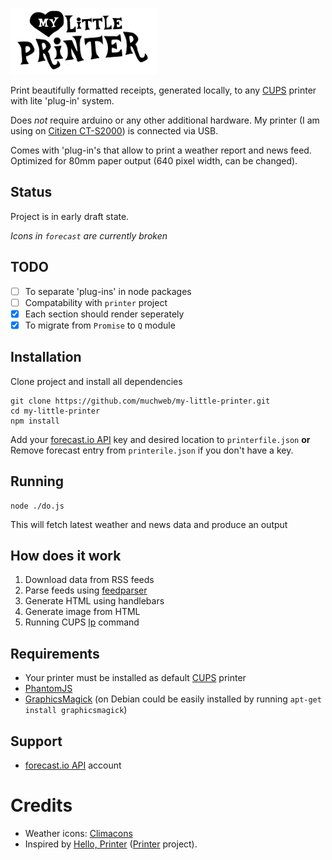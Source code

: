 ![](https://raw.githubusercontent.com/muchweb/my-little-printer/master/logo.png)

Print beautifully formatted receipts, generated locally, to any [CUPS](http://www.cups.org/) printer with lite 'plug-in' system.

Does *not* require arduino or any other additional hardware. My printer (I am using on [Citizen CT-S2000](http://www.citizen-systems.com/product.aspx?id=101)) is connected via USB.

Comes with 'plug-in's that allow to print a weather report and news feed. Optimized for 80mm paper output (640 pixel width, can be changed). 

## Status

Project is in early draft state.

*Icons in `forecast` are currently broken* 

## TODO

 - [ ] To separate 'plug-ins' in node packages
 - [ ] Compatability with `printer` project
 - [x] Each section should render seperately
 - [x] To migrate from `Promise` to `Q` module

## Installation

Clone project and install all dependencies

```
git clone https://github.com/muchweb/my-little-printer.git
cd my-little-printer
npm install
```

Add your [forecast.io API](https://developer.forecast.io/) key and desired location to `printerfile.json`
**or**
Remove forecast entry from `printerile.json` if you don't have a key.

## Running

```
node ./do.js
```

This will fetch latest weather and news data and produce an output

## How does it work

1. Download data from RSS feeds
2. Parse feeds using [feedparser](https://github.com/danmactough/node-feedparser)
3. Generate HTML using handlebars
4. Generate image from HTML
5. Running CUPS [lp](http://www.cups.org/documentation.php/options.html) command

## Requirements

 - Your printer must be installed as default [CUPS](http://www.cups.org/) printer
 - [PhantomJS](http://phantomjs.org/)
 - [GraphicsMagick](http://www.graphicsmagick.org/) (on Debian could be easily installed by running `apt-get install graphicsmagick`)

## Support

 - [forecast.io API](https://developer.forecast.io/) account

# Credits

 - Weather icons: [Climacons](http://adamwhitcroft.com/climacons/)
 - Inspired by [Hello, Printer](http://exciting.io/2012/04/12/hello-printer/) ([Printer](https://github.com/exciting-io/printer) project).
